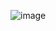 ![image](https://user-images.githubusercontent.com/28767389/160583627-7374fd2b-07a1-4c08-9213-e80789c39f92.png)
